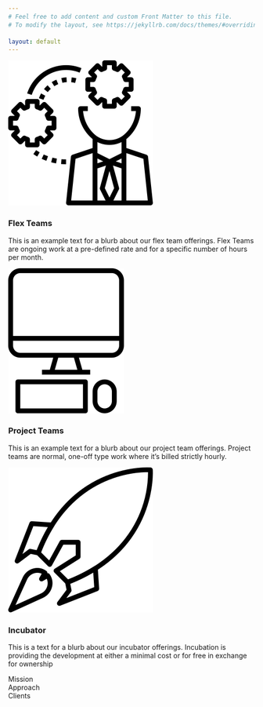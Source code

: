 ```yaml
---
# Feel free to add content and custom Front Matter to this file.
# To modify the layout, see https://jekyllrb.com/docs/themes/#overriding-theme-defaults

layout: default
---
```


<section class="sh-intro">
    <div class="sh-product">
        <img class="sh-product-image" src="/images/flex-teams-bw.svg">
        <h3>Flex Teams</h3>
        <p>This is an example text for a blurb about our flex team offerings. Flex Teams are ongoing work at a pre-defined rate and for a specific number of hours per month.</p>
    </div>
    <div class="sh-product">
        <img class="sh-product-image" src="/images/project-teams-bw.svg">
        <h3>Project Teams</h3>
        <p>This is an example text for a blurb about our project team offerings. Project teams are normal, one-off type work where it’s billed strictly hourly.</p>
    </div>
    <div class="sh-product">
        <img class="sh-product-image" src="/images/incubator-bw.svg">
        <h3>Incubator</h3>
        <p>This is a text for a blurb about our incubator offerings. Incubation is providing the development at either a minimal cost or for free in exchange for ownership</p>
    </div>
    
</section>
<section class="sh-mission">Mission</section>
<section class="sh-approach">Approach</section>
<section class="sh-clients">Clients</section>